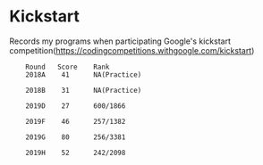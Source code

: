 # Kickstart
Records my programs when participating Google's kickstart competition(https://codingcompetitions.withgoogle.com/kickstart)

        Round   Score    Rank
        2018A    41      NA(Practice)

        2018B    31      NA(Practice)
        
        2019D    27      600/1866 

        2019F    46      257/1382

        2019G    80      256/3381
        
        2019H    52      242/2098
